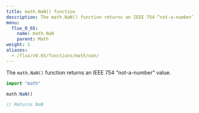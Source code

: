 ```yaml
---
title: math.NaN() function
description: The math.NaN() function returns an IEEE 754 “not-a-number” value.
menu:
  flux_0_65:
    name: math.NaN
    parent: Math
weight: 1
aliases:
  - /flux/v0.65/functions/math/nan/
---
```


The `math.NaN()` function returns an IEEE 754 “not-a-number” value.

```js
import "math"

math.NaN()

// Returns NaN
```
